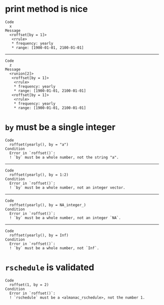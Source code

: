 # print method is nice

    Code
      x
    Message
      <roffset[by = 1]>
       <rrule>
       * frequency: yearly
       * range: [1900-01-01, 2100-01-01]

---

    Code
      z
    Message
      <runion[2]>
       <roffset[by = 1]>
        <rrule>
        * frequency: yearly
        * range: [1900-01-01, 2100-01-01]
       <roffset[by = 1]>
        <rrule>
        * frequency: yearly
        * range: [1900-01-01, 2100-01-01]

# `by` must be a single integer

    Code
      roffset(yearly(), by = "a")
    Condition
      Error in `roffset()`:
      ! `by` must be a whole number, not the string "a".

---

    Code
      roffset(yearly(), by = 1:2)
    Condition
      Error in `roffset()`:
      ! `by` must be a whole number, not an integer vector.

---

    Code
      roffset(yearly(), by = NA_integer_)
    Condition
      Error in `roffset()`:
      ! `by` must be a whole number, not an integer `NA`.

---

    Code
      roffset(yearly(), by = Inf)
    Condition
      Error in `roffset()`:
      ! `by` must be a whole number, not `Inf`.

# `rschedule` is validated

    Code
      roffset(1, by = 2)
    Condition
      Error in `roffset()`:
      ! `rschedule` must be a <almanac_rschedule>, not the number 1.

